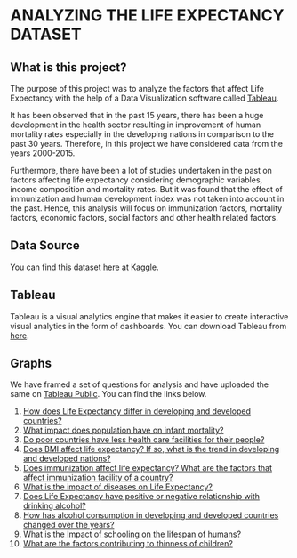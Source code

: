 # ANALYZING THE LIFE EXPECTANCY DATASET
## What is this project?
The purpose of this project was to analyze the factors that affect Life Expectancy with the help of a Data Visualization software called [Tableau](https://www.tableau.com/).

It has been observed that in the past 15 years, there has been a huge development in the health sector resulting in improvement of human mortality rates especially in the developing nations in comparison to the past 30 years. Therefore, in this project we have considered data from the years 2000-2015.

Furthermore, there have been a lot of studies undertaken in the past on factors affecting life expectancy considering demographic variables, income composition and mortality rates. But it was found that the effect of immunization and human development index was not taken into account in the past. Hence, this analysis will focus on immunization factors, mortality factors, economic factors, social factors and other health related factors.

## Data Source
You can find this dataset [here](https://www.kaggle.com/kumarajarshi/life-expectancy-who) at Kaggle.
## Tableau
Tableau is a visual analytics engine that makes it easier to create interactive visual analytics in the form of dashboards.
You can download Tableau from [here](https://www.tableau.com/products/desktop/download).
## Graphs
We have framed a set of questions for analysis and have uploaded the same on [Tableau Public](https://www.tableau.com/products/public). You can find the links below.
  1. [How does Life Expectancy differ in developing and developed countries?](https://public.tableau.com/views/HowNationalStatusaffectsLifeExpectancy/Story1?:language=en-US&:display_count=n&:origin=viz_share_link)<br>
  2. [What impact does population have on infant mortality?](https://public.tableau.com/views/isInfantDeathrelatedtoPopulation/Story2?:language=en-US&:display_count=n&:origin=viz_share_link )<br>
  3. [Do poor countries have less health care facilities for their people?](https://public.tableau.com/app/profile/medha.raghavendra.prasad1264/viz/GDPandBMI/Dopoorcountrieshavelesshealthcarefacilitiesfortheirpeople)<br>
  4. [Does BMI affect life expectancy? If so, what is the trend in developing and developed nations?](https://public.tableau.com/app/profile/medha.raghavendra.prasad1264/viz/GDPandBMIcontinuation/IsBMIrelatedtoLifeExpectancyIfsowhatisthetrendindevelopedanddevelopedcountries)<br>
  5. [Does immunization affect life expectancy? What are the factors that affect immunization facility of a country?](https://public.tableau.com/views/Immunization_life_Expectancy/ImmunizationFactors?:language=en-US&:display_count=n&:origin=viz_share_link)<br>
  6. [What is the impact of diseases on Life Expectancy?](https://public.tableau.com/views/Diseases_life_Expectancy/Diseases?:language=en-US&:display_count=n&:origin=viz_share_link)<br>
  7. [Does Life Expectancy have positive or negative relationship with drinking alcohol?](https://public.tableau.com/shared/Y9GK5N4S6?:display_count=n&:origin=viz_share_link )<br>
  8. [How has alcohol consumption in developing and developed countries changed over the years?](https://public.tableau.com/views/Book2_16252179825480/Story1?:language=en-US&:display_count=n&:origin=viz_share_link)<br>
  9. [What is the Impact of schooling on the lifespan of humans?](https://public.tableau.com/views/SchoolingvsLE/Story?:language=en-US&:display_count=n&:origin=viz_share_link )<br>
  10. [What are the factors contributing to thinness of children?](https://public.tableau.com/views/ThinnessAnalysis/Story1?:language=en-US&:display_count=n&:origin=viz_share_link)<br><br>





